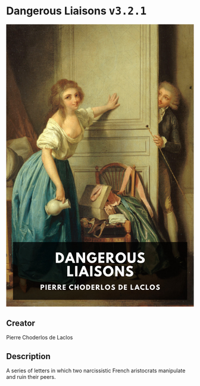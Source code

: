 
# Dangerous Liaisons <kbd>v3.2.1</kbd>

<center>
  <img src="./cover-1024.jpg"/>
</center>

## Creator
Pierre Choderlos de Laclos

## Description
A series of letters in which two narcissistic French aristocrats manipulate and ruin their peers.

